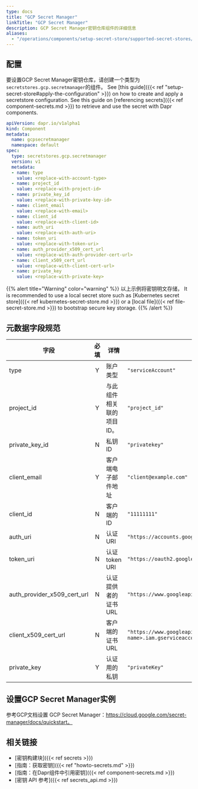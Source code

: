 ```yaml
---
type: docs
title: "GCP Secret Manager"
linkTitle: "GCP Secret Manager"
description: GCP Secret Manager密钥仓库组件的详细信息
aliases:
  - "/operations/components/setup-secret-store/supported-secret-stores/gcp-secret-manager/"
---
```


## 配置

要设置GCP Secret Manager密钥仓库，请创建一个类型为`secretstores.gcp.secretmanager`的组件。 See [this guide]({{< ref "setup-secret-store#apply-the-configuration" >}}) on how to create and apply a secretstore configuration. See this guide on [referencing secrets]({{< ref component-secrets.md >}}) to retrieve and use the secret with Dapr components.

```yaml
apiVersion: dapr.io/v1alpha1
kind: Component
metadata:
  name: gcpsecretmanager
  namespace: default
spec:
  type: secretstores.gcp.secretmanager
  version: v1
  metadata:
  - name: type
    value: <replace-with-account-type>
  - name: project_id
    value: <replace-with-project-id>
  - name: private_key_id
    value: <replace-with-private-key-id>
  - name: client_email
    value: <replace-with-email>
  - name: client_id
    value: <replace-with-client-id>
  - name: auth_uri
    value: <replace-with-auth-uri>
  - name: token_uri
    value: <replace-with-token-uri>
  - name: auth_provider_x509_cert_url
    value: <replace-with-auth-provider-cert-url>
  - name: client_x509_cert_url
    value: <replace-with-client-cert-url>
  - name: private_key
    value: <replace-with-private-key>
```

{{% alert title="Warning" color="warning" %}}
以上示例将密钥明文存储， It is recommended to use a local secret store such as [Kubernetes secret store]({{< ref kubernetes-secret-store.md >}}) or a [local file]({{< ref file-secret-store.md >}}) to bootstrap secure key storage.
{{% /alert %}}

## 元数据字段规范

| 字段                              | 必填 | 详情             | Example                                                                                            |
| ------------------------------- |:--:| -------------- | -------------------------------------------------------------------------------------------------- |
| type                            | Y  | 账户类型           | `"serviceAccount"`                                                                                 |
| project_id                      | Y  | 与此组件相关联的项目 ID。 | `"project_id"`                                                                                     |
| private_key_id                | N  | 私钥ID           | `"privatekey"`                                                                                     |
| client_email                    | Y  | 客户端电子邮件地址      | `"client@example.com"`                                                                             |
| client_id                       | N  | 客户端的 ID        | `"11111111"`                                                                                       |
| auth_uri                        | N  | 认证URI          | `"https://accounts.google.com/o/oauth2/auth"`                                                      |
| token_uri                       | N  | 认证token URI    | `"https://oauth2.googleapis.com/token"`                                                            |
| auth_provider_x509_cert_url | N  | 认证提供者的证书URL    | `"https://www.googleapis.com/oauth2/v1/certs"`                                                     |
| client_x509_cert_url          | N  | 客户端的证书 URL     | `"https://www.googleapis.com/robot/v1/metadata/x509/<project-name>.iam.gserviceaccount.com"` |
| private_key                     | Y  | 认证用的私钥         | `"privateKey"`                                                                                     |

## 设置GCP Secret Manager实例

参考GCP文档设置 GCP Secret Manager：https://cloud.google.com/secret-manager/docs/quickstart。

## 相关链接
- [密钥构建块]({{< ref secrets >}})
- [指南：获取密钥]({{< ref "howto-secrets.md" >}})
- [指南：在Dapr组件中引用密钥]({{< ref component-secrets.md >}})
- [密钥 API 参考]({{< ref secrets_api.md >}})
